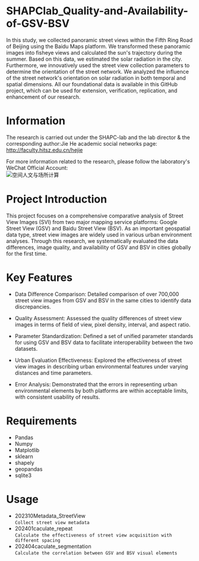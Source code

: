 # SHAPClab_Quality-and-Availability-of-GSV-BSV
In this study, we collected panoramic street views within the Fifth Ring Road of Beijing using the Baidu Maps platform. We transformed these panoramic images into fisheye views and calculated the sun's trajectory during the summer. Based on this data, we estimated the solar radiation in the city. Furthermore, we innovatively used the street view collection parameters to determine the orientation of the street network. We analyzed the influence of the street network's orientation on solar radiation in both temporal and spatial dimensions. All our foundational data is available in this GitHub project, which can be used for extension, verification, replication, and enhancement of our research.

# Information
The research is carried out under the SHAPC-lab and the lab director & the corresponding author:Jie He academic social networks page:<br>
http://faculty.hitsz.edu.cn/hejie

For more information related to the research, please follow the laboratory's WeChat Official Account:<br>
![空间人文与场所计算](http://photogz.photo.store.qq.com/psc?/V51wK6B50SnpHF0Ql90V120XkX2YMvAu/bqQfVz5yrrGYSXMvKr.cqaGvn*U8.XtKGUKoCXp2T7*rr64Fh949noTXvtqynumAfdG91L2EpB0ozp5TDQDefp4ivWRqPAlBcUTccYj7QHE!/b&bo=lgGcAZYBnAEBByA!&rf=viewer_4 "空间人文与场所计算")
# Project Introduction
This project focuses on a comprehensive comparative analysis of Street View Images (SVI) from two major mapping service platforms: Google Street View (GSV) and Baidu Street View (BSV). As an important geospatial data type, street view images are widely used in various urban environment analyses. Through this research, we systematically evaluated the data differences, image quality, and availability of GSV and BSV in cities globally for the first time.

# Key Features

- Data Difference Comparison: Detailed comparison of over 700,000 street view images from GSV and BSV in the same cities to identify data discrepancies.

- Quality Assessment: Assessed the quality differences of street view images in terms of field of view, pixel density, interval, and aspect ratio.

- Parameter Standardization: Defined a set of unified parameter standards for using GSV and BSV data to facilitate interoperability between the two datasets.

- Urban Evaluation Effectiveness: Explored the effectiveness of street view images in describing urban environmental features under varying distances and time parameters.

- Error Analysis: Demonstrated that the errors in representing urban environmental elements by both platforms are within acceptable limits, with consistent usability of results.

# Requirements
- Pandas
- Numpy
- Matplotlib
- sklearn
- shapely
- geopandas
- sqlite3
# Usage
- 202310Metadata_StreetView
<br>`Collect street view metadata`<br>
- 202401caculate_repeat
<br>`Calculate the effectiveness of street view acquisition with different spacing`<br>
- 202404caculate_segmentation
<br>`Calculate the correlation between GSV and BSV visual elements`<br>

